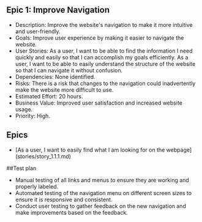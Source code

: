## Epic 1: Improve Navigation
* Description: Improve the website's navigation to make it more intuitive and user-friendly.
* Goals: Improve user experience by making it easier to navigate the website.
* User Stories:
As a user, I want to be able to find the information I need quickly and easily so that I can accomplish my goals efficiently.
As a user, I want to be able to easily understand the structure of the website so that I can navigate it without confusion.
* Dependencies: None identified.
* Risks: There is a risk that changes to the navigation could inadvertently make the website more difficult to use.
* Estimated Effort: 20 hours.
* Business Value: Improved user satisfaction and increased website usage.
* Priority: High.

## Epics
* [As a user, I want to easily find what I am looking for on the webpage] (stories/story_1.1.1.md)

##Test plan
* Manual testing of all links and menus to ensure they are working and properly labeled.
* Automated testing of the navigation menu on different screen sizes to ensure it is responsive and consistent.
* Conduct user testing to gather feedback on the new navigation and make improvements based on the feedback.
